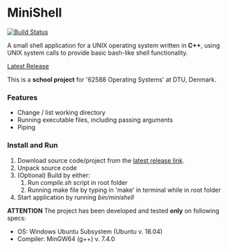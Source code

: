 # MiniShell 
[![Build Status](https://travis-ci.org/maltebp/MiniShell.svg?branch=master)](https://travis-ci.org/maltebp/MiniShell)

A small shell application for a UNIX operating system written in __C++__, using UNIX system calls to provide basic bash-like shell functionality.

[Latest Release](http://github.com/maltebp/MiniShell/releases/latest)

This is a __school project__ for '62588 Operating Systems' at DTU, Denmark.

### Features
 - Change / list working directory
 - Running executable files, including passing arguments
 - Piping

### Install and Run
 1. Download source code/project from the [latest release link](http://github.com/maltebp/MiniShell/releases/latest).
 2. Unpack source code
 3. (Optional) Build by either:
    1. Run _compile.sh_ script in root folder
    1. Running make file by typing in 'make' in terminal while in root folder
 4. Start application by running _bin/minishell_


__ATTENTION__
The project has been developed and tested __only__ on following specs:
 - OS: Windows Ubuntu Subsystem (Ubuntu v. 18.04)
 - Compiler: MinGW64 (g++) v. 7.4.0 
